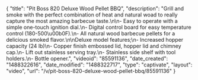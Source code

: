 {
    "title": "Pit Boss 820 Deluxe Wood Pellet BBQ",
    "description": "Grill and smoke with the perfect combination of heat and natural woad to really capture the most amazing barbecue taste.\n\n- Easy to operate with a simple one-touch ignition dial.\n- Digital control board for easy temperature control (180-500\u00b0F).\n- All natural wood barbecue pellets for a delicious smoked flavor.\n\nDeluxe model features;\n- Increased hopper capacity (24 lb)\n- Copper finish embossed lid, hopper lid and chimney cap.\n- Lift out stainless serving tray.\n- Stainless side shelf with tool holders.\n- Bottle opener.",
    "videoid": "85591136",
    "date_created": "1488322616",
    "date_modified": "1488322717",
    "type": "captivate",
    "layout": "video",
    "url": "\/v\/pit-boss-820-deluxe-wood-pellet-bbq\/85591136"
}